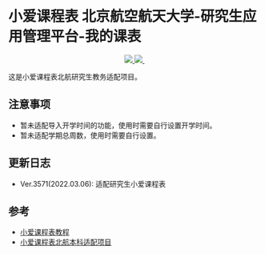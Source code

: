 # 小爱课程表 北京航空航天大学-研究生应用管理平台-我的课表
<p align="center">
  <a href="https://github.com/zhangkaihua88" alt="开发者">
    <img src="https://img.shields.io/badge/开发者-幻华-blue?logo=github">
  </a>
  <a href="https://github.com/zhangkaihua88/BUAA-Postgraduate-Aischedule/" alt="version">
    <img src="https://img.shields.io/badge/version-Ver.3751-blue?logo=github">
  </a>
  <a href="https://github.com/zhangkaihua88/BUAA-Postgraduate-Aischedule/" alt="使用人数">
    <img src="">
  </a>
</p>

这是小爱课程表北航研究生教务适配项目。

## 注意事项

- 暂未适配导入开学时间的功能，使用时需要自行设置开学时间。
- 暂未适配学期总周数，使用时需要自行设置。

## 更新日志
- Ver.3571(2022.03.06): 适配研究生小爱课程表

## 参考
- [小爱课程表教程](https://open-schedule-prod.ai.xiaomi.com/docs/#/help)
- [小爱课程表北航本科适配项目](https://github.com/MeanZhang/buaa-ai-schedule)
